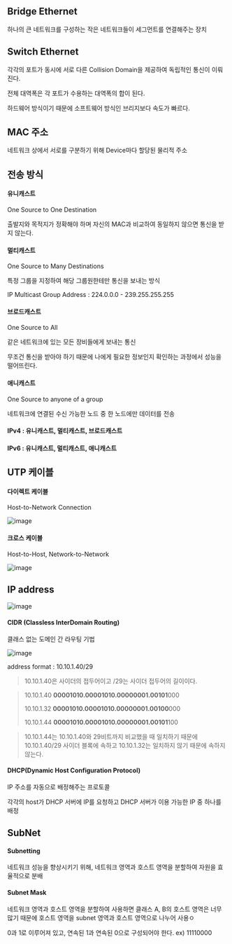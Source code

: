 ## Bridge Ethernet
하나의 큰 네트워크를 구성하는 작은 네트워크들이 세그먼트를 연결해주는 장치
## Switch Ethernet
각각의 포트가 동시에 서로 다른 Collision Domain을 제공하여 독립적인 통신이 이뤄진다.

전체 대역폭은 각 포트가 수용하는 대역폭의 합이 된다.

하드웨어 방식이기 때문에 소프트웨어 방식인 브리지보다 속도가 빠르다.

## MAC 주소
네트워크 상에서 서로를 구분하기 위해 Device마다 할당된 물리적 주소 
## 전송 방식
#### 유니캐스트
One Source to One Destination

출발지와 목적지가 정확해야 하며 자신의 MAC과 비교하여 동일하지 않으면 통신을 받지 않는다. 
#### 멀티캐스트
One Source to Many Destinations

특정 그룹을 지정하여 해당 그룹원한테만 통신을 보내는 방식

IP Multicast Group Address : 224.0.0.0 - 239.255.255.255
 
#### 브로드캐스트
One Source to All

같은 네트워크에 있는 모든 장비들에게 보내는 통신

무조건 통신을 받아야 하기 때문에 나에게 필요한 정보인지 확인하는 과정에서 성능을 떨어뜨린다.

#### 애니캐스트
One Source to anyone of a group

네트워크에 연결된 수신 가능한 노드 중 한 노드에만 데이터를 전송


#### IPv4 : 유니캐스트, 멀티캐스트, 브로드캐스트
#### IPv6 : 유니캐스트, 멀티캐스트, 애니캐스트

## UTP 케이블
#### 다이렉트 케이블
Host-to-Network Connection

![image](https://user-images.githubusercontent.com/64197428/128293573-5c0a7f8b-e87b-4226-9c3f-a4f57f98ea27.png)

#### 크로스 케이블
Host-to-Host, Network-to-Network

![image](https://user-images.githubusercontent.com/64197428/128293600-5a24f4f4-7b80-4598-8273-71fe4065dfe8.png)

## IP address
![image](https://user-images.githubusercontent.com/64197428/128307156-c4f854f0-e8ff-45a8-a1bf-85c0c56fd6d4.png)

#### CIDR (Classless InterDomain Routing)
클래스 없는 도메인 간 라우팅 기법

![image](https://user-images.githubusercontent.com/64197428/128304436-8e57e30d-e26d-4fa4-9d24-02301bbaf746.png)

address format : 10.10.1.40/29
> 10.10.1.40은 사이더의 접두어이고 /29는 사이더 접두어의 길이이다.

> 10.10.1.40            **00001010.00001010.00000001.00101**000
> 
> 10.10.1.32            **00001010.00001010.00000001.00100**000
> 
> 10.10.1.44            **00001010.00001010.00000001.00101**100

> 10.10.1.44는 10.10.1.40와 29비트까지 비교했을 때 일치하기 때문에 10.10.1.40/29 사이더 블록에 속하고 10.10.1.32는 일치하지 않기 때문에 속하지 않는다.

#### DHCP(Dynamic Host Configuration Protocol)
IP 주소를 자동으로 배정해주는 프로토콜

각각의 host가 DHCP 서버에 IP를 요청하고 DHCP 서버가 이용 가능한 IP 중 하나를 배정

## SubNet
#### Subnetting
네트워크 성능을 향상시키기 위해, 네트워크 영역과 호스트 영역을 분할하여 자원을 효율적으로 분배
#### Subnet Mask
네트워크 영역과 호스트 영역을 분할하여 사용하면 클래스 A, B의 호스트 영역은 너무 많기 때문에 호스트 영역을 subnet 영역과 호스트 영역으로 나누어 사용ㅇ

0과 1로 이루어져 있고, 연속된 1과 연속된 0으로 구성되어야 한다. ex) 11110000




